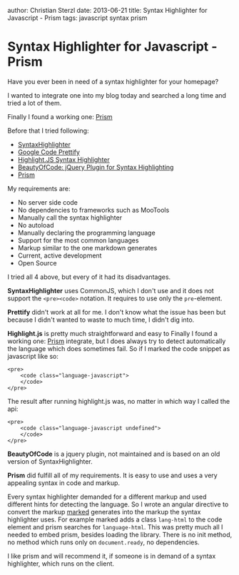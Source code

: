 author: Christian Sterzl
date: 2013-06-21
title: Syntax Highlighter for Javascript - Prism
tags: javascript syntax prism

# Syntax Highlighter for Javascript - Prism

Have you ever been in need of a syntax highlighter for your homepage?

I wanted to integrate one into my blog today and searched a long time and tried a lot of them.

Finally I found a working one: [Prism](http://prismjs.com)

Before that I tried following:

- [SyntaxHighlighter](http://alexgorbatchev.com/wiki/SyntaxHighlighter)
- [Google Code Prettify](http://code.google.com/p/google-code-prettify/)
- [Highlight.JS Syntax Highlighter](http://softwaremaniacs.org/soft/highlight/en/)
- [BeautyOfCode: jQuery Plugin for Syntax Highlighting](http://startbigthinksmall.wordpress.com/2008/10/30/beautyofcode-jquery-plugin-for-syntax-highlighting/)
- [Prism](http://prismjs.com)

My requirements are:

- No server side code
- No dependencies to frameworks such as MooTools
- Manually call the syntax highlighter
- No autoload
- Manually declaring the programming language
- Support for the most common languages
- Markup similar to the one markdown generates
- Current, active development
- Open Source

I tried all 4 above, but every of it had its disadvantages. 

**SyntaxHighlighter** uses CommonJS, which I don't use and it does not support the `<pre><code>` notation. It requires to use only the `pre`-element.

**Prettify** didn't work at all for me. I don't know what the issue has been but because I didn't wanted to waste to much time, I didn't dig into.

**Highlight.js** is pretty much straightforward and easy to Finally I found a working one: [Prism](http://prismjs.com)
integrate, but I does always try to detect automatically the language which does sometimes fail. So if I marked the code snippet as javascript like so:

```markup
<pre>
    <code class="language-javascript">
    </code>
</pre>
```

The result after running highlight.js was, no matter in which way I called the api:
```markup
<pre>
    <code class="language-javascript undefined">
    </code>
</pre>
```

**BeautyOfCode** is a jquery plugin, not maintained and is based on an old version of SyntaxHighlighter.

**Prism** did fulfill all of my requirements. It is easy to use and uses a very appealing syntax in code and markup.

Every syntax highlighter demanded for a different markup and used different hints for detecting the language. So I wrote an angular directive to convert the markup [marked](https://github.com/chjj/marked) generates into the markup the syntax highlighter uses. For example marked adds a class `lang-html` to the code element and prism searches for `language-html`. This was pretty much all I needed to embed prism, besides loading the library. There is no init method, no method which runs only on `document.ready`, no dependencies.

I like prism and will recommend it, if someone is in demand of a syntax highlighter, which runs on the client.
